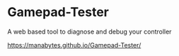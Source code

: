 # Gamepad-Tester

A web based tool to diagnose and debug your controller

https://manabytes.github.io/Gamepad-Tester/
